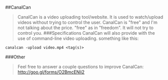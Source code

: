 ##CanalCan
>CanalCan is a video uploading tool/website.
It is used to watch/upload videos without trying to control the user.
CanalCan is "free" and I'm not talking about the price.
"free" as in "freedom".
It will not try to control you.
###Specifications
>CanalCan will also provide with the use of command-line video uploading.
something like this:

	canalcan -upload video.mp4 <tag(s)>
###Other
>Feel free to answer a couple questions to improve CanalCan:
	http://goo.gl/forms/O2BmcENli2